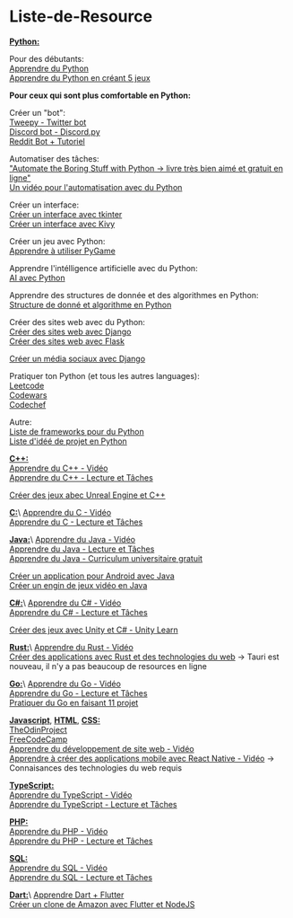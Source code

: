 # Liste-de-Resource

[**Python:**](https://en.wikipedia.org/wiki/Python_(programming_language))

Pour des débutants:\
[Apprendre du Python](https://www.youtube.com/watch?v=eWRfhZUzrAc)\
[Apprendre du Python en créant 5 jeux](https://www.youtube.com/watch?v=XGf2GcyHPhc)

**Pour ceux qui sont plus comfortable en Python:** 

Créer un "bot":\
[Tweepy - Twitter bot](https://www.youtube.com/watch?v=XGf2GcyHPhc)\
[Discord bot - Discord.py](https://discordpy.readthedocs.io/en/stable/#)\
[Reddit Bot + Tutoriel](https://www.jcchouinard.com/reddit-api/)

Automatiser des tâches:\
["Automate the Boring Stuff with Python -> livre très bien aimé et gratuit en ligne"](https://automatetheboringstuff.com/)\
[Un vidéo pour l'automatisation avec du Python](https://www.youtube.com/watch?v=s8XjEuplx_U)

Créer un interface:\
[Créer un interface avec tkinter](https://www.youtube.com/watch?v=YXPyB4XeYLA)\
[Créer un interface avec Kivy](https://www.youtube.com/watch?v=l8Imtec4ReQ)

Créer un jeu avec Python:\
[Apprendre à utiliser PyGame](https://www.youtube.com/watch?v=FfWpgLFMI7w)

Apprendre l'intélligence artificielle avec du Python:\
[AI avec Python](https://www.youtube.com/watch?v=XIrOM9oP3pA)

Apprendre des structures de donnée et des algorithmes en Python:\
[Structure de donné et algorithme en Python](https://www.youtube.com/watch?v=pkYVOmU3MgA)

Créer des sites web avec du Python:\
[Créer des sites web avec Django](https://www.youtube.com/watch?v=o0XbHvKxw7Y)\
[Créer des sites web avec Flask](https://www.youtube.com/watch?v=Qr4QMBUPxWo)

[Créer un média sociaux avec Django](https://www.youtube.com/watch?v=xSUm6iMtREA)

Pratiquer ton Python (et tous les autres languages):\
[Leetcode](https://leetcode.com/)\
[Codewars](https://www.codewars.com/)\
[Codechef](https://www.codechef.com/)

Autre:\
[Liste de frameworks pour du Python](https://www.javatpoint.com/python-frameworks)\
[Liste d'idéé de projet en Python](https://www.dataquest.io/blog/python-projects-for-beginners/)


[**C++:**](https://en.wikipedia.org/wiki/C%2B%2B)\
[Apprendre du C++ - Vidéo](https://www.youtube.com/watch?v=8jLOx1hD3_o)\
[Apprendre du C++ - Lecture et Tâches](https://www.codecademy.com/catalog/language/c-plus-plus)

[Créer des jeux abec Unreal Engine et C++](https://www.unrealengine.com/en-US/training)

[**C:**](https://simple.wikipedia.org/wiki/C_(programming_language))\
[Apprendre du C - Vidéo](https://www.youtube.com/watch?v=j-_s8f5K30I)\
[Apprendre du C - Lecture et Tâches](https://www.codecademy.com/catalog/language/c)

[**Java:**](https://en.wikipedia.org/wiki/Java_(programming_language))\
[Apprendre du Java - Vidéo](https://www.youtube.com/watch?v=A74TOX803D0)\
[Apprendre du Java - Lecture et Tâches](https://www.youtube.com/watch?v=A74TOX803D0)\
[Apprendre du Java - Curriculum universitaire gratuit](https://java-programming.mooc.fi/)

[Créer un application pour Android avec Java](https://www.youtube.com/watch?v=fis26HvvDII)\
[Créer un engin de jeux vidéo en Java](https://www.youtube.com/watch?v=025QFeZfeyM)

[**C#:**](https://en.wikipedia.org/wiki/C_Sharp_(programming_language))\
[Apprendre du C# - Vidéo](https://www.youtube.com/watch?v=GhQdlIFylQ8)\
[Apprendre du C# - Lecture et Tâches](https://www.codecademy.com/learn/learn-c-sharp)

[Créer des jeux avec Unity et C# - Unity Learn](https://learn.unity.com/?_gl=1*h530y3*_gcl_aw*R0NMLjE2MzY3MTY5ODMuQ2p3S0NBaUF2cmlNQmhBdUVpd0E4Q3M1bGFJenM2UXZhV2RxendXU3cwSUlFN3ZYLXBrLTgySU50QWRTTk5acEl4dThCUGZPMnBFeTFSb0M5ZDhRQXZEX0J3RQ..*_gcl_dc*R0NMLjE2MzY3MTY5ODMuQ2p3S0NBaUF2cmlNQmhBdUVpd0E4Q3M1bGFJenM2UXZhV2RxendXU3cwSUlFN3ZYLXBrLTgySU50QWRTTk5acEl4dThCUGZPMnBFeTFSb0M5ZDhRQXZEX0J3RQ..&_ga=2.182193959.1225568882.1643885899-337911776.1601136010)

[**Rust:**](https://en.wikipedia.org/wiki/Rust_(programming_language))\
[Apprendre du Rust - Vidéo](https://www.youtube.com/watch?v=zF34dRivLOw)\
[Créer des applications avec Rust et des technologies du web](https://tauri.app/) -> Tauri est nouveau, il n'y a pas beaucoup de resources en ligne

[**Go:**](https://en.wikipedia.org/wiki/Go_(programming_language))\
[Apprendre du Go - Vidéo](https://www.youtube.com/watch?v=YS4e4q9oBaU)\
[Apprendre du Go - Lecture et Tâches](https://www.codecademy.com/catalog/language/go)\
[Pratiquer du Go en faisant 11 projet](https://www.youtube.com/watch?v=jFfo23yIWac)

[**Javascript**](https://en.wikipedia.org/wiki/JavaScript), [**HTML**](https://en.wikipedia.org/wiki/HTML), [**CSS:**](https://en.wikipedia.org/wiki/CSS)\
[TheOdinProject](https://www.theodinproject.com/)\
[FreeCodeCamp](https://www.freecodecamp.org/)\
[Apprendre du développement de site web - Vidéo](https://www.youtube.com/watch?v=zJSY8tbf_ys)\
[Apprendre à créer des applications mobile avec React Native - Vidéo](https://www.youtube.com/watch?v=ANdSdIlgsEw) -> Connaisances des technologies du web requis

[**TypeScript:**](https://en.wikipedia.org/wiki/TypeScript)\
[Apprendre du TypeScript - Vidéo](https://www.youtube.com/watch?v=gp5H0Vw39yw)\
[Apprendre du TypeScript - Lecture et Tâches](https://www.codecademy.com/learn/learn-typescript)

[**PHP:**](https://en.wikipedia.org/wiki/PHP)\
[Apprendre du PHP - Vidéo](https://www.youtube.com/watch?v=OK_JCtrrv-c)\
[Apprendre du PHP - Lecture et Tâches](https://www.codecademy.com/catalog/language/php)

[**SQL:**](https://en.wikipedia.org/wiki/SQL)\
[Apprendre du SQL - Vidéo](https://www.youtube.com/watch?v=HXV3zeQKqGY)\
[Apprendre du SQL - Lecture et Tâches](https://www.codecademy.com/learn/learn-sql)

[**Dart:**](https://en.wikipedia.org/wiki/Dart_(programming_language))\
[Apprendre Dart + Flutter](https://www.youtube.com/watch?v=VPvVD8t02U8)\
[Créer un clone de Amazon avec Flutter et NodeJS](https://www.youtube.com/watch?v=ylJz7N-dv1E)
